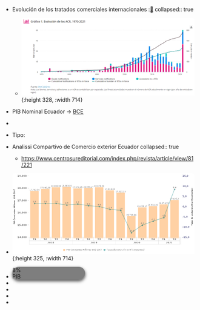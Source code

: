 - Evolución de los tratados  comerciales internacionales  :[🔗](https://sdgpulse.unctad.org/trade-barriers/)
  collapsed:: true
	- ![image.png](../assets/image_1638718468657_0.png){:height 328, :width 714}
- PIB  Nominal Ecuador →  [BCE ](https://sintesis.bce.fin.ec/BOE/OpenDocument/2109181649/OpenDocument/opendoc/openDocument.faces?logonSuccessful=true&shareId=0)
-
- Tipo:
- Analissi Compartivo de Comercio exterior Ecuador 
  collapsed:: true
	- https://www.centrosureditorial.com/index.php/revista/article/view/81/221
- ![image.png](../assets/image_1638720767999_0.png){:height 325, :width 714}
-
  <div class="card">
  
  <div  >  8% </div>
    <div >PIB</div> 
  
  </div>
-
-
  <style>
  .card {
   display: inline-block !important;
    box-shadow: 0 4px 8px 0 rgba(0,0,0,0.7);
    transition: 0.3s;
    width: 40%;
    border-radius: 20px;
   background-color: rgba(0, 0, 0, 0.5);
  }
  .card:hover {
    box-shadow: 0 8px 16px 0 rgba(0,0,0,0.2);
  }
  img {
    border-radius: 5px 5px 0 0;
  }
  .container {
    padding: 2px 16px;
  }
  </style>
-
-